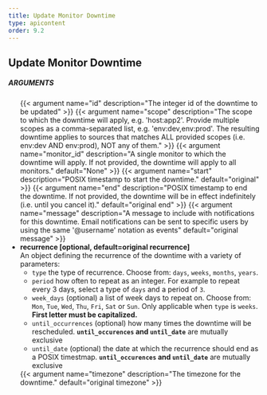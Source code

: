 ```yaml
---
title: Update Monitor Downtime
type: apicontent
order: 9.2
---
```


## Update Monitor Downtime
##### ARGUMENTS
<ul class="arguments">
    {{< argument name="id" description="The integer id of the downtime to be updated" >}}
    {{< argument name="scope" description="The scope to which the downtime will apply, e.g. 'host:app2'. Provide multiple scopes as a comma-separated list, e.g. 'env:dev,env:prod'. The resulting downtime applies to sources that matches ALL provided scopes (i.e. env:dev AND env:prod), NOT any of them." >}}
    {{< argument name="monitor_id" description="A single monitor to which the downtime will apply. If not provided, the downtime will apply to all monitors." default="None" >}}
    {{< argument name="start" description="POSIX timestamp to start the downtime." default="original" >}}
    {{< argument name="end" description="POSIX timestamp to end the downtime. If not provided, the downtime will be in effect indefinitely (i.e. until you cancel it)." default="original end" >}}
    {{< argument name="message" description="A message to include with notifications for this downtime. Email notifications can be sent to specific users by using the same '@username' notation as events" default="original message" >}}
    <li>
        <strong>recurrence [optional, default=original recurrence]</strong>
        <div>An object defining the recurrence of the downtime with a variety of parameters:</div>
        <ul>
            <li>
                <code>type</code> the type of recurrence. Choose from: <code>days</code>, <code>weeks</code>, <code>months</code>, <code>years</code>.
            </li>
            <li>
                <code>period</code> how often to repeat as an integer. For example to repeat every 3 days, select a type of <code>days</code> and a period of <code>3</code>.
            </li>
            <li>
                <code>week_days</code> (optional) a list of week days to repeat on. Choose from: <code>Mon</code>, <code>Tue</code>, <code>Wed</code>, <code>Thu</code>, <code>Fri</code>, <code>Sat</code> or <code>Sun</code>. Only applicable when <code>type</code> is <code>weeks</code>. <strong>First letter must be capitalized.</strong>
            </li>
            <li>
                <code>until_occurrences</code> (optional) how many times the downtime will be rescheduled. <strong><code>until_occurences</code> and <code>until_date</code></strong> are mutually exclusive
            </li>
            <li>
                <code>until_date</code> (optional) the date at which the recurrence should end as a POSIX timestmap.
                <strong><code>until_occurences</code> and <code>until_date</code></strong> are mutually exclusive
            </li>
        </ul>
    </li>
    {{< argument name="timezone" description="The timezone for the downtime." default="original timezone" >}}
</ul>